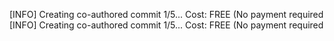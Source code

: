 [INFO] Creating co-authored commit 1/5...
Cost: FREE (No payment required
[INFO] Creating co-authored commit 1/5...
Cost: FREE (No payment required
